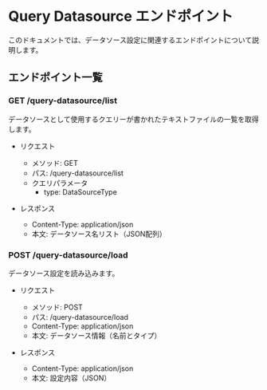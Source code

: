 # Query Datasource エンドポイント

このドキュメントでは、データソース設定に関連するエンドポイントについて説明します。

## エンドポイント一覧

### GET /query-datasource/list

データソースとして使用するクエリーが書かれたテキストファイルの一覧を取得します。

- リクエスト
  - メソッド: GET
  - パス: /query-datasource/list
  - クエリパラメータ
    - type: DataSourceType

- レスポンス
  - Content-Type: application/json
  - 本文: データソース名リスト（JSON配列）

### POST /query-datasource/load

データソース設定を読み込みます。

- リクエスト
  - メソッド: POST
  - パス: /query-datasource/load
  - Content-Type: application/json
  - 本文: データソース情報（名前とタイプ）

- レスポンス
  - Content-Type: application/json
  - 本文: 設定内容（JSON）